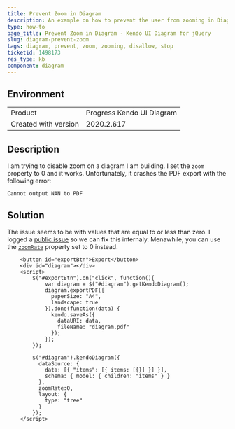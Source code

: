 ```yaml
---
title: Prevent Zoom in Diagram
description: An example on how to prevent the user from zooming in Diagram.
type: how-to
page_title: Prevent Zoom in Diagram - Kendo UI Diagram for jQuery
slug: diagram-prevent-zoom
tags: diagram, prevent, zoom, zooming, disallow, stop
ticketid: 1498173
res_type: kb
component: diagram
---
```


## Environment

<table>
 <tr>
  <td>Product</td>
  <td>Progress Kendo UI Diagram</td>
 </tr>
 <tr>
  <td>Created with version</td>
  <td>2020.2.617</td>
 </tr>
</table>


## Description

I am trying to disable zoom on a diagram I am building. I set the `zoom` property to 0 and it works. Unfortunately, it crashes the PDF export with the following error: 

`Cannot output NAN to PDF`

## Solution

The issue seems to be with values that are equal to or less than zero. I logged a [public issue](https://github.com/telerik/kendo-ui-core/issues/6142) so we can fix this internaly. Menawhile, you can use the [`zoomRate`](/api/javascript/dataviz/ui/diagram/configuration/zoomrate) property set to 0 instead.

```dojo
    <button id="exportBtn">Export</button>
    <div id="diagram"></div>
    <script>
        $("#exportBtn").on("click", function(){
            var diagram = $("#diagram").getKendoDiagram();
            diagram.exportPDF({
              paperSize: "A4",
              landscape: true
            }).done(function(data) {
              kendo.saveAs({
                dataURI: data,
                fileName: "diagram.pdf"
              });
            });
        });

        $("#diagram").kendoDiagram({
          dataSource: {
            data: [{ "items": [{ items: [{}] }] }],
            schema: { model: { children: "items" } }
          },
          zoomRate:0,
          layout: {
            type: "tree"
          }
        });
    </script>
```
